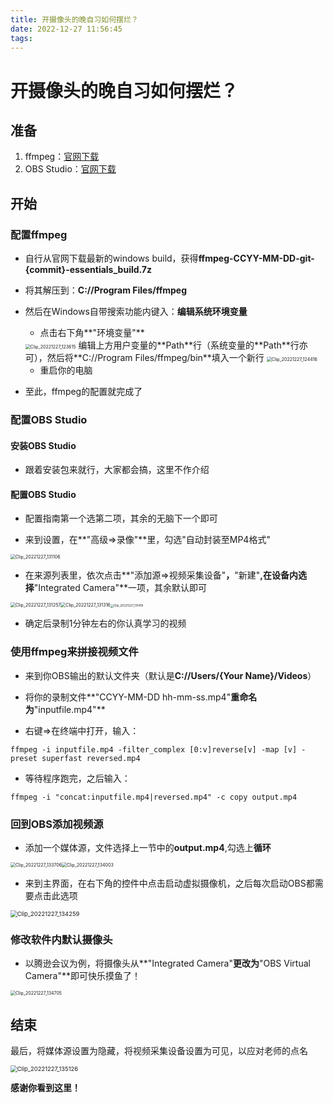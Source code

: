 ```yaml
---
title: 开摄像头的晚自习如何摆烂？
date: 2022-12-27 11:56:45
tags:
---
```


# 开摄像头的晚自习如何摆烂？

## 准备

1. ffmpeg：[官网下载](https://ffmpeg.org/)
2. OBS Studio：[官网下载](https://obsproject.com)

## 开始

### 配置ffmpeg

- 自行从官网下载最新的windows build，获得**ffmpeg-CCYY-MM-DD-git-{commit}-essentials_build.7z**
- 将其解压到：**C://Program Files/ffmpeg**
- 然后在Windows自带搜索功能内键入：**编辑系统环境变量**

	- 点击右下角**"环境变量"**
	<img src="https://s2.loli.net/2022/12/27/hPjslqkWaXCmRbE.png" alt="Clip_20221227_123615" style="zoom:50%;" />
	编辑上方用户变量的**Path**行（系统变量的**Path**行亦可），然后将**C://Program Files/ffmpeg/bin**填入一个新行
	<img src="https://s2.loli.net/2022/12/27/xQB4MEDsmb7Ofpc.png" alt="Clip_20221227_124416" style="zoom:50%;" />

	- 重启你的电脑
- 至此，ffmpeg的配置就完成了

### 配置OBS Studio

#### 安装OBS Studio

- 跟着安装包来就行，大家都会搞，这里不作介绍

#### 配置OBS Studio

- 配置指南第一个选第二项，其余的无脑下一个即可

- 来到设置，在**"高级=>录像"**里，勾选"自动封装至MP4格式"

<img src="https://s2.loli.net/2022/12/27/4UiAEb97zI2falr.png" alt="Clip_20221227_131106" style="zoom:50%;" />

- 在来源列表里，依次点击**"添加源=>视频采集设备"**，**"新建"**,在设备内选择**"Integrated Camera"**一项，其余默认即可

<img src="https://s2.loli.net/2022/12/27/4xjGg96fiEHwDJY.png" alt="Clip_20221227_131257" style="zoom: 50%;" /><img src="https://s2.loli.net/2022/12/27/l1MCe83ZaiXFv2V.png" alt="Clip_20221227_131316" style="zoom:50%;" /><img src="https://s2.loli.net/2022/12/27/K6JWbu9hOfCAalT.png" alt="Clip_20221227_131418" style="zoom: 33%;" />

- 确定后录制1分钟左右的你认真学习的视频

### 使用ffmpeg来拼接视频文件

- 来到你OBS输出的默认文件夹（默认是**C://Users/{Your Name}/Videos**）

- 将你的录制文件**"CCYY-MM-DD hh-mm-ss.mp4"**重命名为**"inputfile.mp4"**

- 右键=>在终端中打开，输入：

```shell
ffmpeg -i inputfile.mp4 -filter_complex [0:v]reverse[v] -map [v] -preset superfast reversed.mp4
```

- 等待程序跑完，之后输入：

```shell
ffmpeg -i "concat:inputfile.mp4|reversed.mp4" -c copy output.mp4
```

### 回到OBS添加视频源

- 添加一个媒体源，文件选择上一节中的**output.mp4**,勾选上**循环**

<img src="C:\Users\QRZ20\Pictures\Screenshots\Clip_20221227_133706.png" alt="Clip_20221227_133706" style="zoom:50%;" /><img src="https://s2.loli.net/2022/12/27/5avsUOHqhIzJYC6.png" alt="Clip_20221227_134003" style="zoom:50%;" />

- 来到主界面，在右下角的控件中点击启动虚拟摄像机，之后每次启动OBS都需要点击此选项

<img src="https://s2.loli.net/2022/12/27/I7YcLXoz4FRf2S6.png" alt="Clip_20221227_134259" style="zoom: 67%;" />

### 修改软件内默认摄像头

- 以腾逊会议为例，将摄像头从**"Integrated Camera"**更改为**"OBS Virtual Camera"**即可快乐摸鱼了！

<img src="https://s2.loli.net/2022/12/27/PljmKyinw91W83T.png" alt="Clip_20221227_134705" style="zoom:50%;" />

## 结束

最后，将媒体源设置为隐藏，将视频采集设备设置为可见，以应对老师的点名

<img src="https://s2.loli.net/2022/12/27/3LJntefz1uohaUW.png" alt="Clip_20221227_135126" style="zoom:67%;" />

**感谢你看到这里！**
